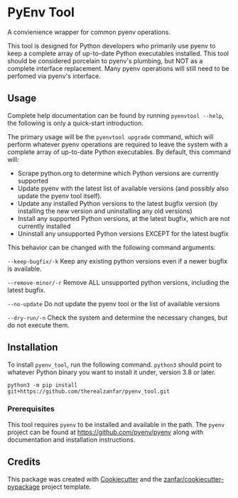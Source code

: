 # PyEnv Tool

A convienience wrapper for common pyenv operations.

This tool is designed for Python developers who primarily use pyenv to keep
a complete array of up-to-date Python executables installed. This tool should
be considered porcelain to pyenv's plumbing, but NOT as a complete interface
replacement. Many pyenv operations will still need to be perfomed via pyenv's
interface.

## Usage

Complete help documentation can be found by running `pyenvtool --help`, the
following is only a quick-start introduction.

The primary usage will be the `pyenvtool upgrade` command, which will perform
whatever pyenv operations are required to leave the system with a complete
array of up-to-date Python executables. By default, this command will:

- Scrape python.org to determine which Python versions are currently supported
- Update pyenv with the latest list of available versions (and possibly also
    update the pyenv tool itself).
- Update any installed Python versions to the latest bugfix version (by
    installing the new version and uninstalling any old versions)
- Install any supported Python versions, at the latest bugfix, which are not
    currently installed
- Uninstall any unsupported Python versions EXCEPT for the latest bugfix

This behavior can be changed with the following command arguments:

`--keep-bugfix/-k`
    Keep any existing python versions even if a newer bugfix is available.

`--remove-minor/-r`
    Remove ALL unsupported python versions, including the latest bugfix.

`--no-update`
    Do not update the pyenv tool or the list of available versions

`--dry-run/-n`
    Check the system and determine the necessary changes, but do not execute
    them.

## Installation

To install `pyenv_tool`, run the following command. `python3` should point to
whatever Python binary you want to install it under, version 3.8 or later.

    python3 -m pip install git+https://github.com/therealzanfar/pyenv_tool.git

### Prerequisites

This tool requires `pyenv` to be installed and available in the path. The
`pyenv` project can be found at https://github.com/pyenv/pyenv along with
documentation and installation instructions.

## Credits

This package was created with
[Cookiecutter](https://github.com/audreyr/cookiecutter) and the
[zanfar/cookiecutter-pypackage](https://gitlab.com/zanfar/cookiecutter-pypackage)
project template.
